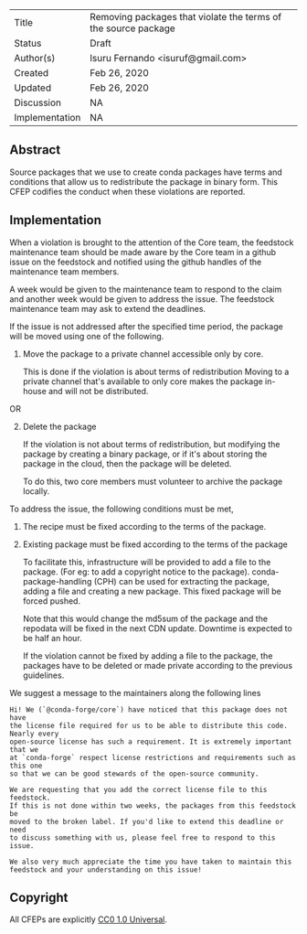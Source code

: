 
<table>
<tr><td> Title </td><td> Removing packages that violate the terms of the source package</td>
<tr><td> Status </td><td> Draft </td></tr>
<tr><td> Author(s) </td><td> Isuru Fernando &lt;isuruf@gmail.com&gt;</td></tr>
<tr><td> Created </td><td> Feb 26, 2020</td></tr>
<tr><td> Updated </td><td> Feb 26, 2020</td></tr>
<tr><td> Discussion </td><td> NA </td></tr>
<tr><td> Implementation </td><td> NA </td></tr>
</table>

## Abstract

Source packages that we use to create conda packages have terms and conditions that allow
us to redistribute the package in binary form. This CFEP codifies the conduct when these
violations are reported.

## Implementation

When a violation is brought to the attention of the Core team, the feedstock maintenance
team should be made aware by the Core team in a github issue on the feedstock and notified using the
github handles of the maintenance team members.

A week would be given to the maintenance team to respond to the claim and
another week would be given to address the issue. The feedstock maintenance team
may ask to extend the deadlines.

If the issue is not addressed after the specified time period, the package will be moved using
one of the following.

   1. Move the package to a private channel accessible only by core.

      This is done if the violation is about terms of redistribution
      Moving to a private channel that's available to only core makes the package in-house
      and will not be distributed.

   OR

   2. Delete the package

      If the violation is not about terms of redistribution, but modifying the package by
      creating a binary package, or if it's about storing the package in the cloud,
      then the package will be deleted.

      To do this, two core members must volunteer to archive the package locally.


To address the issue, the following conditions must be met,

   1. The recipe must be fixed according to the terms of the package.

   2. Existing package must be fixed according to the terms of the package

      To facilitate this, infrastructure will be provided to add a file to the package.
      (For eg: to add a copyright notice to the package). conda-package-handling (CPH)
      can be used for extracting the package, adding a file and creating a new package.
      This fixed package will be forced pushed.

      Note that this would change the md5sum of the package and the repodata will be
      fixed in the next CDN update. Downtime is expected to be half an hour.

      If the violation cannot be fixed by adding a file to the package, the packages
      have to be deleted or made private according to the previous guidelines.


We suggest a message to the maintainers along the following lines

    Hi! We (`@conda-forge/core`) have noticed that this package does not have
    the license file required for us to be able to distribute this code. Nearly every
    open-source license has such a requirement. It is extremely important that we
    at `conda-forge` respect license restrictions and requirements such as this one
    so that we can be good stewards of the open-source community. 
    
    We are requesting that you add the correct license file to this feedstock. 
    If this is not done within two weeks, the packages from this feedstock be 
    moved to the broken label. If you'd like to extend this deadline or need 
    to discuss something with us, please feel free to respond to this issue.
    
    We also very much appreciate the time you have taken to maintain this 
    feedstock and your understanding on this issue!
## Copyright

All CFEPs are explicitly [CC0 1.0 Universal](https://creativecommons.org/publicdomain/zero/1.0/).
